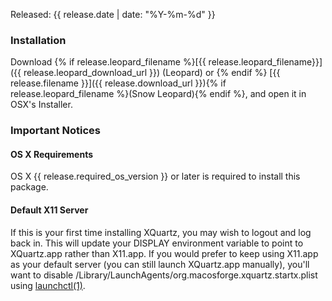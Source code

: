 Released: {{ release.date | date: "%Y-%m-%d" }}

### Installation ###

Download {% if release.leopard_filename %}[{{ release.leopard_filename}}]({{ release.leopard_download_url }}) (Leopard) or {% endif %}
[{{ release.filename }}]({{ release.download_url }}){% if release.leopard_filename %}(Snow Leopard){% endif %},
and open it in OSX's Installer.

### Important Notices ###

#### OS X Requirements ####

OS X {{ release.required_os_version }} or later is required to install
this package.

#### Default X11 Server ####

If this is your first time installing XQuartz, you may wish to logout and log
back in. This will update your DISPLAY environment variable to point to
XQuartz.app rather than X11.app. If you would prefer to keep using X11.app as
your default server (you can still launch XQuartz.app manually), you'll want
to disable /Library/LaunchAgents/org.macosforge.xquartz.startx.plist using
[launchctl(1)](https://developer.apple.com/Mac/library/documentation/Darwin/Reference/ManPages/man1/launchctl.1.html).
